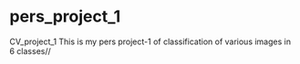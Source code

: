 # pers_project_1
CV_project_1
This is my pers project-1 of classification of various images in 6 classes//




